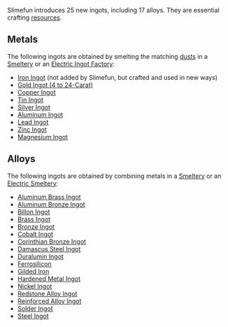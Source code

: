 Slimefun introduces 25 new ingots, including 17 alloys. They are essential crafting [resources](https://github.com/TheBusyBiscuit/Slimefun4/wiki/Resources).

## Metals
The following ingots are obtained by smelting the matching [dusts](https://github.com/TheBusyBiscuit/Slimefun4/wiki/Dusts) in a [Smeltery](https://github.com/TheBusyBiscuit/Slimefun4/wiki/Smeltery) or an [Electric Ingot Factory](https://github.com/TheBusyBiscuit/Slimefun4/wiki/Electric-Ingot-Factory):
* [Iron Ingot](https://github.com/TheBusyBiscuit/Slimefun4/wiki/Iron-Ingot) (not added by Slimefun, but crafted and used in new ways)
* [Gold Ingot (4 to 24-Carat)](https://github.com/TheBusyBiscuit/Slimefun4/wiki/Gold-Ingot)
* [Copper Ingot](https://github.com/TheBusyBiscuit/Slimefun4/wiki/Copper-Ingot)
* [Tin Ingot](https://github.com/TheBusyBiscuit/Slimefun4/wiki/Tin-Ingot)
* [Silver Ingot](https://github.com/TheBusyBiscuit/Slimefun4/wiki/Silver-Ingot)
* [Aluminum Ingot](https://github.com/TheBusyBiscuit/Slimefun4/wiki/Aluminum-Ingot)
* [Lead Ingot](https://github.com/TheBusyBiscuit/Slimefun4/wiki/Lead-Ingot)
* [Zinc Ingot](https://github.com/TheBusyBiscuit/Slimefun4/wiki/Zinc-Ingot)
* [Magnesium Ingot](https://github.com/TheBusyBiscuit/Slimefun4/wiki/Magnesium-Ingot)

## Alloys
The following ingots are obtained by combining metals in a [Smeltery](https://github.com/TheBusyBiscuit/Slimefun4/wiki/Smeltery) or an [Electric Smeltery](https://github.com/TheBusyBiscuit/Slimefun4/wiki/Electric-Smeltery):
* [Aluminum Brass Ingot](https://github.com/TheBusyBiscuit/Slimefun4/wiki/Aluminum-Brass-Ingot)
* [Aluminum Bronze Ingot](https://github.com/TheBusyBiscuit/Slimefun4/wiki/Aluminum-Bronze-Ingot)
* [Billon Ingot](https://github.com/TheBusyBiscuit/Slimefun4/wiki/Billon-Ingot)
* [Brass Ingot](https://github.com/TheBusyBiscuit/Slimefun4/wiki/Brass-Ingot)
* [Bronze Ingot](https://github.com/TheBusyBiscuit/Slimefun4/wiki/Bronze-Ingot)
* [Cobalt Ingot](https://github.com/TheBusyBiscuit/Slimefun4/wiki/Cobalt-Ingot)
* [Corinthian Bronze Ingot](https://github.com/TheBusyBiscuit/Slimefun4/wiki/Corinthian-Bronze-Ingot)
* [Damascus Steel Ingot](https://github.com/TheBusyBiscuit/Slimefun4/wiki/Damascus-Steel-Ingot)
* [Duralumin Ingot](https://github.com/TheBusyBiscuit/Slimefun4/wiki/Duralumin-Ingot)
* [Ferrosilicon](https://github.com/TheBusyBiscuit/Slimefun4/wiki/Ferrosilicon)
* [Gilded Iron](https://github.com/TheBusyBiscuit/Slimefun4/wiki/Gilded-Iron)
* [Hardened Metal Ingot](https://github.com/TheBusyBiscuit/Slimefun4/wiki/Hardened-Metal-Ingot)
* [Nickel Ingot](https://github.com/TheBusyBiscuit/Slimefun4/wiki/Nickel-Ingot)
* [Redstone Alloy Ingot](https://github.com/TheBusyBiscuit/Slimefun4/wiki/Redstone-Alloy-Ingot)
* [Reinforced Alloy Ingot](https://github.com/TheBusyBiscuit/Slimefun4/wiki/Reinforced-Alloy-Ingot)
* [Solder Ingot](https://github.com/TheBusyBiscuit/Slimefun4/wiki/Solder-Ingot)
* [Steel Ingot](https://github.com/TheBusyBiscuit/Slimefun4/wiki/Steel-Ingot)
